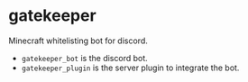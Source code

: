 # gatekeeper
Minecraft whitelisting bot for discord.  

- `gatekeeper_bot` is the discord bot.
- `gatekeeper_plugin` is the server plugin to integrate the bot.